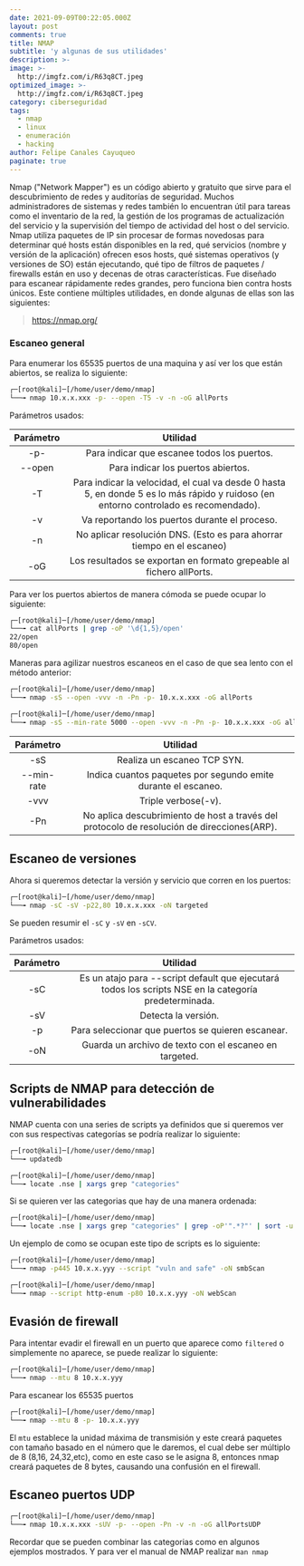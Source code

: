 ```yaml
---
date: 2021-09-09T00:22:05.000Z
layout: post
comments: true
title: NMAP
subtitle: 'y algunas de sus utilidades'
description: >-
image: >-
  http://imgfz.com/i/R63q8CT.jpeg
optimized_image: >-
  http://imgfz.com/i/R63q8CT.jpeg
category: ciberseguridad
tags:
  - nmap
  - linux
  - enumeración
  - hacking
author: Felipe Canales Cayuqueo
paginate: true
---
```


Nmap ("Network Mapper") es un código abierto y gratuito que sirve para el descubrimiento de redes y auditorías de seguridad. Muchos administradores de sistemas y redes también lo encuentran útil para tareas como el inventario de la red, la gestión de los programas de actualización del servicio y la supervisión del tiempo de actividad del host o del servicio. Nmap utiliza paquetes de IP sin procesar de formas novedosas para determinar qué hosts están disponibles en la red, qué servicios (nombre y versión de la aplicación) ofrecen esos hosts, qué sistemas operativos (y versiones de SO) están ejecutando, qué tipo de filtros de paquetes / firewalls están en uso y decenas de otras características. Fue diseñado para escanear rápidamente redes grandes, pero funciona bien contra hosts únicos. Este contiene múltiples utilidades, en donde algunas de ellas son las siguientes:
>https://nmap.org/

### Escaneo general

Para enumerar los 65535 puertos de una maquina y así ver los que están abiertos, se realiza lo siguiente:

```bash
┌─[root@kali]─[/home/user/demo/nmap]
└──╼ nmap 10.x.x.xxx -p- --open -T5 -v -n -oG allPorts
```

Parámetros usados:

| Parámetro | Utilidad |
| :--------: | :-------: |
| -p- | Para indicar que escanee todos los puertos. |
| --open | Para indicar los puertos abiertos. |
| -T | Para indicar la velocidad, el cual va desde 0 hasta 5, en donde 5 es lo más rápido y ruidoso (en entorno controlado es recomendado). |
| -v | Va reportando los puertos durante el proceso. |
| -n | No aplicar resolución DNS. (Esto es para ahorrar tiempo en el escaneo) |
| -oG | Los resultados se exportan en formato grepeable al fichero allPorts. |

Para ver los puertos abiertos de manera cómoda se puede ocupar lo siguiente:

```bash
┌─[root@kali]─[/home/user/demo/nmap]
└──╼ cat allPorts | grep -oP '\d{1,5}/open'
22/open
80/open
```

Maneras para agilizar nuestros escaneos en el caso de que sea lento con el método anterior:

```bash
┌─[root@kali]─[/home/user/demo/nmap]
└──╼ nmap -sS --open -vvv -n -Pn -p- 10.x.x.xxx -oG allPorts
```

```bash
┌─[root@kali]─[/home/user/demo/nmap]
└──╼ nmap -sS --min-rate 5000 --open -vvv -n -Pn -p- 10.x.x.xxx -oG allPorts
```

| Parámetro | Utilidad |
| :--------: | :-------: |
| -sS | Realiza un escaneo TCP SYN. |
| --min-rate | Indica cuantos paquetes por segundo emite durante el escaneo. |
| -vvv | Triple verbose(-v). |
| -Pn | No aplica descubrimiento de host a través del protocolo de resolución de direcciones(ARP). |

## Escaneo de versiones

Ahora si queremos detectar la versión y servicio que corren en los puertos:

```bash
┌─[root@kali]─[/home/user/demo/nmap]
└──╼ nmap -sC -sV -p22,80 10.x.x.xxx -oN targeted
```

Se pueden resumir el ```-sC``` y ```-sV``` en ```-sCV```.

Parámetros usados:

| Parámetro | Utilidad |
| :--------: | :-------: |
| -sC | Es un atajo para --script default que ejecutará todos los scripts NSE en la categoría predeterminada. |
| -sV | Detecta la versión. |
| -p | Para seleccionar que puertos se quieren escanear. |
| -oN | Guarda un archivo de texto con el escaneo en targeted. |

## Scripts de NMAP para detección de vulnerabilidades

NMAP cuenta con una series de scripts ya definidos que si queremos ver con sus respectivas categorías se podría realizar lo siguiente:

```bash
┌─[root@kali]─[/home/user/demo/nmap]
└──╼ updatedb

┌─[root@kali]─[/home/user/demo/nmap]
└──╼ locate .nse | xargs grep "categories"
```

Si se quieren ver las categorias que hay de una manera ordenada:
```bash
┌─[root@kali]─[/home/user/demo/nmap]
└──╼ locate .nse | xargs grep "categories" | grep -oP'".*?"' | sort -u
```

Un ejemplo de como se ocupan este tipo de scripts es lo siguiente:
```bash
┌─[root@kali]─[/home/user/demo/nmap]
└──╼ nmap -p445 10.x.x.yyy --script "vuln and safe" -oN smbScan
```
```bash
┌─[root@kali]─[/home/user/demo/nmap]
└──╼ nmap --script http-enum -p80 10.x.x.yyy -oN webScan 
```

## Evasión de firewall

Para intentar evadir el firewall en un puerto que aparece como ```filtered``` o simplemente no aparece, se puede realizar lo siguiente:

```bash
┌─[root@kali]─[/home/user/demo/nmap]
└──╼ nmap --mtu 8 10.x.x.yyy
```

Para escanear los 65535 puertos
```bash
┌─[root@kali]─[/home/user/demo/nmap]
└──╼ nmap --mtu 8 -p- 10.x.x.yyy
```
El ```mtu``` establece la unidad máxima de transmisión y este creará paquetes con tamaño basado en el número que le daremos, el cual debe ser múltiplo de 8 (8,16, 24,32,etc), como en este caso se le asigna 8, entonces nmap creará paquetes de 8 bytes, causando una confusión en el firewall. 

## Escaneo puertos UDP

```bash
┌─[root@kali]─[/home/user/demo/nmap]
└──╼ nmap 10.x.x.xxx -sUV -p- --open -Pn -v -n -oG allPortsUDP
```

Recordar que se pueden combinar las categorias como en algunos ejemplos mostrados. Y para ver el manual de NMAP realizar ```man nmap```

